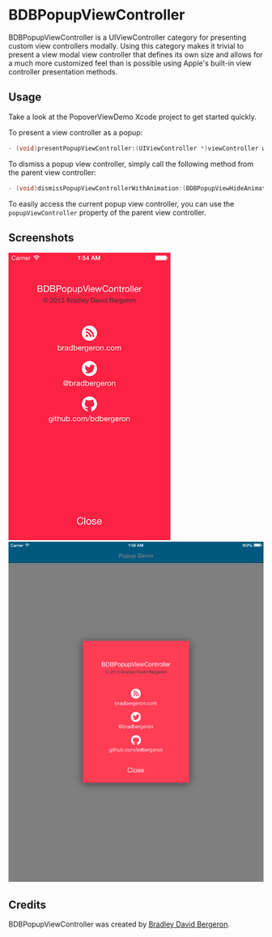 # BDBPopupViewController

BDBPopupViewController is a UIViewController category for presenting custom view controllers modally. Using this category makes it trivial to present a view modal view controller that defines its own size and allows for a much more customized feel than is possible using Apple's built-in view controller presentation methods.

## Usage

Take a look at the PopoverViewDemo Xcode project to get started quickly.

To present a view controller as a popup:
```objective-c
- (void)presentPopupViewController:(UIViewController *)viewController withAnimation:(BDBPopupViewShowAnimationStyle)animation completion:(void (^)(void))completion;
````

To dismiss a popup view controller, simply call the following method from the parent view controller:
```objective-c
- (void)dismissPopupViewControllerWithAnimation:(BDBPopupViewHideAnimationStyle)animation completion:(void (^)(void))completion;
```

To easily access the current popup view controller, you can use the `popupViewController` property of the parent view controller.

## Screenshots
![iPhone Screenshot](iPhone.png)
![iPad Screenshot](iPad.png)

## Credits

BDBPopupViewController was created by [Bradley David Bergeron](http://www.bradbergeron.com). 